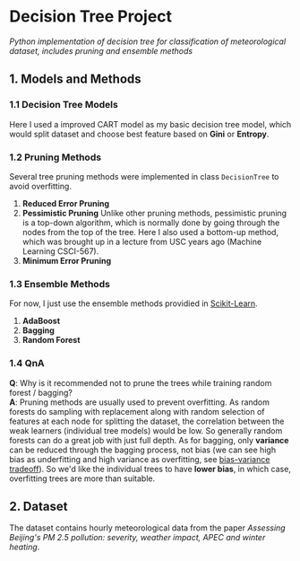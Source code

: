 # Decision Tree Project
_Python implementation of decision tree for classification of meteorological dataset, includes pruning and ensemble methods_

## 1. Models and Methods
### 1.1 Decision Tree Models
Here I used a improved CART model as my basic decision tree model, which would split dataset and choose best feature based on __Gini__ or __Entropy__.

### 1.2 Pruning Methods
Several tree pruning methods were implemented in class `DecisionTree` to avoid overfitting.
1. __Reduced Error Pruning__
2. __Pessimistic Pruning__
	Unlike other pruning methods, pessimistic pruning is a top-down algorithm, which is normally done by going through the nodes from the top of the tree. Here I also used a bottom-up method, which was brought up in a lecture from USC years ago (Machine Learning CSCI-567).
3. __Minimum Error Pruning__

### 1.3 Ensemble Methods
For now, I just use the ensemble methods providied in [Scikit-Learn](http://scikit-learn.org/stable/modules/ensemble.html#bagging).
1. __AdaBoost__
2. __Bagging__
3. __Random Forest__

### 1.4 QnA
__Q__: Why is it recommended not to prune the trees while training random forest / bagging?  
__A__: Pruning methods are usually used to prevent overfitting. As random forests do sampling with replacement along with random selection of features at each node for splitting the dataset, the correlation between the weak learners (individual tree models) would be low. So generally random forests can do a great job with just full depth. As for bagging, only __variance__ can be reduced through the bagging process, not bias (we can see high bias as underfitting and high variance as overfitting, see [bias-variance tradeoff](https://en.wikipedia.org/wiki/Bias%E2%80%93variance_tradeoff)). So we'd like the individual trees to have __lower bias__, in which case, overfitting trees are more than suitable.

## 2. Dataset
The dataset contains hourly meteorological data from the paper _Assessing Beijing's PM 2.5 pollution: severity, weather impact, APEC and winter heating_.
